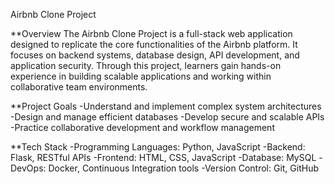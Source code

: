 Airbnb Clone Project


**Overview
The Airbnb Clone Project is a full-stack web application designed to replicate the core functionalities of the Airbnb platform. It focuses on backend systems, database design, API development, and application security. Through this project, learners gain hands-on experience in building scalable applications and working within collaborative team environments.

**Project Goals
 -Understand and implement complex system architectures
 -Design and manage efficient databases
 -Develop secure and scalable APIs
 -Practice collaborative development and workflow management

**Tech Stack
 -Programming Languages: Python, JavaScript
 -Backend: Flask, RESTful APIs
 -Frontend: HTML, CSS, JavaScript
 -Database: MySQL
 -DevOps: Docker, Continuous Integration tools
 -Version Control: Git, GitHub


